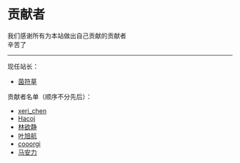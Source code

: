 # 贡献者

我们感谢所有为本站做出自己贡献的贡献者  
辛苦了  

---
现任站长：  
- [茵符草](茵符草.md)

贡献者名单（顺序不分先后）：  
- [xeri_chen](xeri_chen.md)  
- [Hacoj](Hacoj.md)  
- [林欲静](林欲静.md)  
- [叶旭航](叶旭航.md)  
- [cooorgi](cooorgi.md)  
- [马安力](马安力.md)